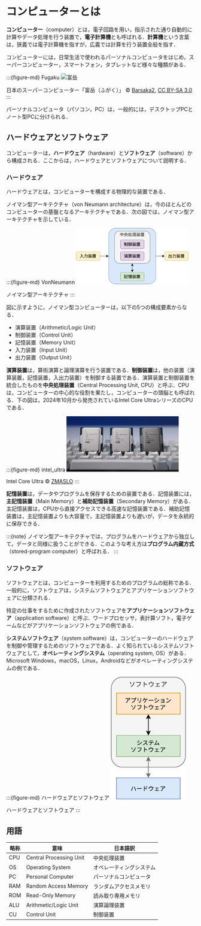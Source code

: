 # コンピューターとは

**コンピューター**（computer）とは，電子回路を用い，指示された通り自動的に計算やデータ処理を行う装置で，**電子計算機**とも呼ばれる．**計算機**という言葉は，狭義では電子計算機を指すが，広義では計算を行う装置全般を指す．

コンピューターには，日常生活で使われるパーソナルコンピュータをはじめ，スーパーコンピューター，スマートフォン，タブレットなど様々な種類がある．

:::{figure-md} Fugaku
<img src="./image/RIKEN_R-CCS_Fugaku.jpg" alt="富岳" width="300px">

日本のスーパーコンピューター「富岳（ふがく）」 © [Barsaka2](https://commons.wikimedia.org/wiki/File:RIKEN_R-CCS_Fugaku.jpg), [CC BY-SA 3.0](https://creativecommons.org/licenses/by-sa/3.0/deed.en)
:::

パーソナルコンピュータ（パソコン，PC）は，一般的には，デスクトップPCとノート型PCに分けられる．

## ハードウェアとソフトウェア

コンピューターは，**ハードウェア**（hardware）と**ソフトウェア**（software）から構成される．ここからは，ハードウェアとソフトウェアについて説明する．

### ハードウェア

ハードウェアとは，コンピューターを構成する物理的な装置である．

ノイマン型アーキテクチャ（von Neumann architecture）は，今のほとんどのコンピューターの基盤となるアーキテクチャである．次の図では，ノイマン型アーキテクチャを示している．

:::{figure-md} VonNeumann
<img src="./image/VonNeumann.svg" alt="ノイマン型アーキテクチャ" width="300px">

ノイマン型アーキテクチャ 
:::

図に示すように，ノイマン型コンピューターは，以下の5つの構成要素からなる．

- 演算装置（Arithmetic/Logic Unit）
- 制御装置（Control Unit）
- 記憶装置（Memory Unit）
- 入力装置（Input Unit）
- 出力装置（Output Unit）

**演算装置**は，算術演算と論理演算を行う装置である．**制御装置**は，他の装置（演算装置，記憶装置，入出力装置）を制御する装置である．演算装置と制御装置を統合したものを**中央処理装置**（Central Processing Unit, CPU）と呼ぶ．CPUは，コンピューターの中心的な役割を果たし，コンピューターの頭脳とも呼ばれる．下の図は，2024年10月から発売されているIntel Core UltraシリーズのCPUである．

:::{figure-md} intel_ultra
<img src="./image/intel_ultra.png" alt="Intel Core Ultra" width="300px">

Intel Core Ultra © [ZMASLO](https://www.youtube.com/@ZMASLO)
:::

**記憶装置**は，データやプログラムを保存するための装置である．記憶装置には，**主記憶装置**（Main Memory）と**補助記憶装置**（Secondary Memory）がある．主記憶装置は，CPUから直接アクセスできる高速な記憶装置である．補助記憶装置は，主記憶装置よりも大容量で，主記憶装置よりも遅いが，データを永続的に保存できる．

:::{note}
ノイマン型アーキテクチャでは，プログラムをハードウェアから独立して，データと同様に扱うことができる．このような考え方は**プログラム内蔵方式**（stored-program computer）と呼ばれる．
:::

### ソフトウェア

ソフトウェアとは，コンピューターを利用するためのプログラムの総称である．一般的に，ソフトウェアは，システムソフトウェアとアプリケーションソフトウェアに分類される．

特定の仕事をするために作成されたソフトウェアを**アプリケーションソフトウェア**（application software）と呼ぶ．ワードプロセッサ，表計算ソフト，電子ゲームなどがアプリケーションソフトウェアの例である．

**システムソフトウェア**（system software）は，コンピューターのハードウェアを制御や管理するためのソフトウェアである．よく知られているシステムソフトウェアとして，**オペレーティングシステム**（operating system, OS）がある．Microsoft Windows，macOS，Linux，Androidなどがオペレーティングシステムの例である．

:::{figure-md} ハードウェアとソフトウェア
<img src="./image/hardware_software.svg" alt="ハードウェアとソフトウェア" width="200px">

ハードウェアとソフトウェア
:::

## 用語

| 略称 | 意味                    | 日本語訳                 |
| ---- | ----------------------- | ------------------------ |
| CPU  | Central Processing Unit | 中央処理装置             |
| OS   | Operating System        | オペレーティングシステム |
| PC   | Personal Computer       | パーソナルコンピュータ   |
| RAM  | Random Access Memory    | ランダムアクセスメモリ   |
| ROM  | Read-Only Memory        | 読み取り専用メモリ       |
| ALU  | Arithmetic/Logic Unit   | 演算論理装置             |
| CU   | Control Unit            | 制御装置                 |